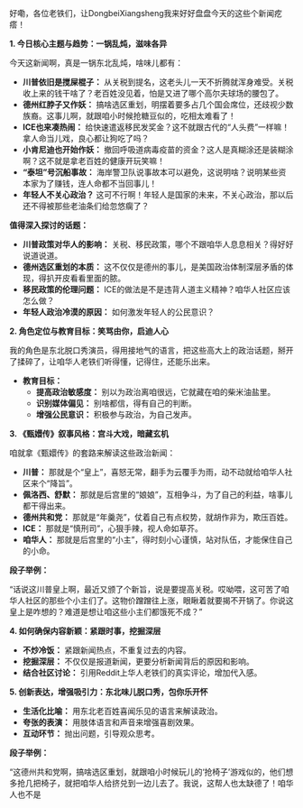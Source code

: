 好嘞，各位老铁们，让DongbeiXiangsheng我来好好盘盘今天的这些个新闻疙瘩！

**1. 今日核心主题与趋势：一锅乱炖，滋味各异**

今天这新闻啊，真是一锅东北乱炖，啥味儿都有：

*   **川普依旧是搅屎棍子：** 从关税到提名，这老头儿一天不折腾就浑身难受。关税收上来的钱干啥了？老百姓没见着，怕是又进了哪个高尔夫球场的腰包了。
*   **德州红脖子又作妖：** 搞啥选区重划，明摆着要多占几个国会席位，还歧视少数族裔。这事儿啊，就跟咱小时候抢糖豆似的，吃相太难看了！
*   **ICE也来凑热闹：** 给快速遣返移民发奖金？这不就跟古代的“人头费”一样嘛！拿人命当儿戏，良心都让狗吃了吗？
*   **小肯尼迪也开始作妖：** 撤回呼吸道病毒疫苗的资金？这人是真糊涂还是装糊涂啊？这不就是拿老百姓的健康开玩笑嘛！
*   **“泰坦”号沉船事故：** 海岸警卫队说事故本可以避免，这说明啥？说明某些资本家为了赚钱，连人命都不当回事儿！
*   **年轻人不关心政治？** 这可不行啊！年轻人是国家的未来，不关心政治，那以后还不得被那些老油条们给忽悠瘸了？

**值得深入探讨的话题：**

*   **川普政策对华人的影响：** 关税、移民政策，哪个不跟咱华人息息相关？得好好说道说道。
*   **德州选区重划的本质：** 这不仅仅是德州的事儿，是美国政治体制深层矛盾的体现，得扒开皮看看里面的脓。
*   **移民政策的伦理问题：** ICE的做法是不是违背人道主义精神？咱华人社区应该怎么做？
*   **年轻人政治冷漠的原因：** 如何激发年轻人的公民意识？

**2. 角色定位与教育目标：笑骂由你，启迪人心**

我的角色是东北脱口秀演员，得用接地气的语言，把这些高大上的政治话题，掰开了揉碎了，让咱华人老铁们听得懂，记得住，还能乐出来。

*   **教育目标：**
    *   **提高政治敏感度：** 别以为政治离咱很远，它就藏在咱的柴米油盐里。
    *   **识别媒体偏见：** 别啥都信，得有自己的判断。
    *   **增强公民意识：** 积极参与政治，为自己发声。

**3. 《甄嬛传》叙事风格：宫斗大戏，暗藏玄机**

咱就拿《甄嬛传》的套路来解读这些政治新闻：

*   **川普：** 那就是个“皇上”，喜怒无常，翻手为云覆手为雨，动不动就给咱华人社区来个“降旨”。
*   **佩洛西、舒默：** 那就是后宫里的“娘娘”，互相争斗，为了自己的利益，啥事儿都干得出来。
*   **德州共和党：** 那就是“年羹尧”，仗着自己有点权势，就胡作非为，欺压百姓。
*   **ICE：** 那就是“慎刑司”，心狠手辣，视人命如草芥。
*   **咱华人：** 那就是后宫里的“小主”，得时刻小心谨慎，站对队伍，才能保住自己的小命。

**段子举例：**

“话说这川普皇上啊，最近又颁了个新旨，说是要提高关税。哎呦喂，这可苦了咱华人社区的那些个小主们了。这物价蹭蹭往上涨，眼瞅着就要揭不开锅了。你说这皇上是咋想的？难道是想让咱这些小主们都饿死不成？”

**4. 如何确保内容新颖：紧跟时事，挖掘深层**

*   **不炒冷饭：** 紧跟新闻热点，不重复过去的内容。
*   **挖掘深层：** 不仅仅是报道新闻，更要分析新闻背后的原因和影响。
*   **结合社区讨论：** 引用Reddit上华人老铁们的真实评论，增加代入感。

**5. 创新表达，增强吸引力：东北味儿脱口秀，包你乐开怀**

*   **生活化比喻：** 用东北老百姓喜闻乐见的语言来解读政治。
*   **夸张的表演：** 用肢体语言和声音来增强喜剧效果。
*   **互动环节：** 抛出问题，引导观众思考。

**段子举例：**

“这德州共和党啊，搞啥选区重划，就跟咱小时候玩儿的‘抢椅子’游戏似的，他们想多抢几把椅子，就把咱华人给挤兑到一边儿去了。我说，这帮人也太缺德了！咱华人也不是